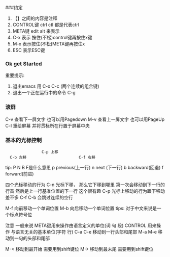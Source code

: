 ###约定  

1. 【】之间的内容是注释
2. CONTROL键 ctrl ctl 都是代表ctrl
3. META键 edit alt 来表示
4. C-x 表示 按住(不松)control键再按住x键
5. M-x 表示按住(不松)META键再按住x
6. ESC 表示ESC键

### Ok get Started
重要提示: 
1. 退出emacs 用 C-x C-c (两个连续的组合键)
2. 退出一个正在运行中的命令 C-g

### 滚屏
C-v 查看下一屏文字 也可以用Pagedown
M-v 查看上一屏文字 也可以用PageUp
C-l 重绘屏幕 并将贯标所在行置于屏幕中央

### 基本的光标控制
                    C-p 上移
      C-b 左移                       C-f 右移 
tip: P N B F是什么意思
p previous(上一行)
n next (下一行)
b backward(回退)
f forward(前进)

四个光标移动的行为
C-n 光标下移， 那么它下移到哪里
第一次会移动到下一行的行首 然后是上一行基准位置的下一行 这个很有趣
C-p 光标上移动的行为跟下移动差不多
C-f C-b 会跳过连续的空行


M-f 向前移动一个单词位置
M-b 向后移动一个单词位置
tips: 对于中文来说是一个标点符号位

注意 一般来说 META键用来操作由语言定义的单位(词 句 段)
CONTROL 用来操作 与语言无关的基本单位(字符 行)
C-a C-e 移动到一行头部和尾部
M-a M-e 移动到一句的头部和尾部

M-< 移动到最开始 需要用到shift键位
M-> 移动到最末尾 需要用到shift键位
















